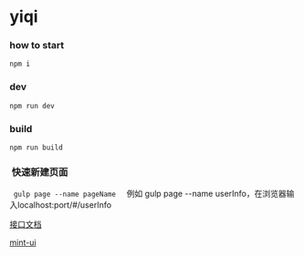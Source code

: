 # yiqi

###  how to start

`` npm i ``


### dev 

`` npm run dev ``


### build

`` npm run build ``



###  快速新建页面

``  gulp page --name pageName  ``
  
例如 gulp page --name userInfo，在浏览器输入localhost:port/#/userInfo

[接口文档](api.md)



[mint-ui](http://mint-ui.github.io/docs/#/)
